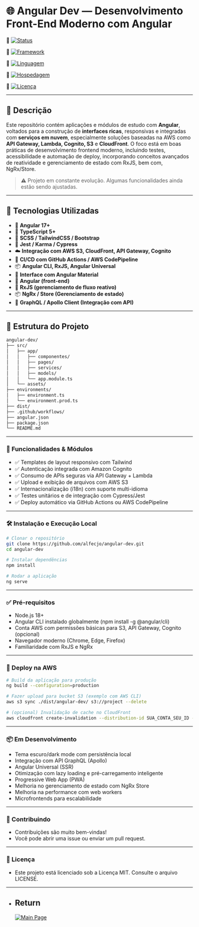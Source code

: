 # 🌐 Angular Dev — Desenvolvimento Front-End Moderno com Angular

🔗 [![Status](https://img.shields.io/badge/Status-Em_Desenvolvimento-yellow?style=for-the-badge)]()

🔗 [![Framework](https://img.shields.io/badge/Framework-Angular-DD0031?style=for-the-badge&logo=angular&logoColor=white)](https://angular.io/)

🔗 [![Linguagem](https://img.shields.io/badge/Linguagem-TypeScript-blue?style=for-the-badge)](https://www.typescriptlang.org/)

🔗 [![Hospedagem](https://img.shields.io/badge/Deploy-AWS_S3_&_CloudFront-orange?style=for-the-badge)](https://aws.amazon.com/cloudfront/)

🔗 [![Licença](https://img.shields.io/badge/Licença-MIT-green?style=for-the-badge)](LICENSE)

---

## 📌 Descrição

Este repositório contém aplicações e módulos de estudo com **Angular**, voltados para a construção de **interfaces ricas**, responsivas e integradas com **serviços em nuvem**, especialmente soluções baseadas na AWS como **API Gateway, Lambda, Cognito, S3** e **CloudFront**. O foco está em boas práticas de desenvolvimento frontend moderno, incluindo testes, acessibilidade e automação de deploy, incorporando conceitos avançados de reatividade e gerenciamento de estado com RxJS, bem com, NgRx/Store.

> ⚠️ Projeto em constante evolução. Algumas funcionalidades ainda estão sendo ajustadas.

---

## 🚀 Tecnologias Utilizadas

- 🔺 **Angular 17+**
- 💬 **TypeScript 5+**
- 🎨 **SCSS / TailwindCSS / Bootstrap**
- 🧪 **Jest / Karma / Cypress**
- ☁️ **Integração com AWS S3, CloudFront, API Gateway, Cognito**
- 🚀 **CI/CD com GitHub Actions / AWS CodePipeline**
- 📦 **Angular CLI, RxJS, Angular Universal**
- 🧱 **Interface com Angular Material**
- 🧱 **Angular (front-end)**
- 🔄 **RxJS (gerenciamento de fluxo reativo)**
- 📦 **NgRx / Store (Gerenciamento de estado)**
- 🔗 **GraphQL / Apollo Client (Integração com API)**

---

## 📁 Estrutura do Projeto

```bash
angular-dev/
├── src/
│   ├── app/
│   │   ├── componentes/
│   │   ├── pages/
│   │   ├── services/
│   │   ├── models/
│   │   └── app.module.ts
│   └── assets/
├── environments/
│   ├── environment.ts
│   └── environment.prod.ts
├── dist/
├── .github/workflows/
├── angular.json
├── package.json
└── README.md
```

---

### 🧪 Funcionalidades & Módulos
- ✅ Templates de layout responsivo com Tailwind
- ✅ Autenticação integrada com Amazon Cognito
- ✅ Consumo de APIs seguras via API Gateway + Lambda
- ✅ Upload e exibição de arquivos com AWS S3
- ✅ Internacionalização (i18n) com suporte multi-idioma
- ✅ Testes unitários e de integração com Cypress/Jest
- ✅ Deploy automático via GitHub Actions ou AWS CodePipeline

---

### 🛠️ Instalação e Execução Local

```bash
# Clonar o repositório
git clone https://github.com/alfecjo/angular-dev.git
cd angular-dev

# Instalar dependências
npm install

# Rodar a aplicação
ng serve

```

---

### ✅ Pré-requisitos
- Node.js 18+
- Angular CLI instalado globalmente (npm install -g @angular/cli)
- Conta AWS com permissões básicas para S3, API Gateway, Cognito (opcional)
- Navegador moderno (Chrome, Edge, Firefox)
- Familiaridade com RxJS e NgRx

---

### 🚀 Deploy na AWS

```bash
# Build da aplicação para produção
ng build --configuration=production

# Fazer upload para bucket S3 (exemplo com AWS CLI)
aws s3 sync ./dist/angular-dev/ s3://project --delete

# (opcional) Invalidação de cache no CloudFront
aws cloudfront create-invalidation --distribution-id SUA_CONTA_SEU_ID --paths "/*"

```

---

### 📦 Em Desenvolvimento
 - Tema escuro/dark mode com persistência local
 - Integração com API GraphQL (Apollo)
 - Angular Universal (SSR)
 - Otimização com lazy loading e pré-carregamento inteligente
 - Progressive Web App (PWA)
 - Melhoria no gerenciamento de estado com NgRx Store
 - Melhoria na performance com web workers
 - Microfrontends para escalabilidade

---

### 🤝 Contribuindo
- Contribuições são muito bem-vindas!
- Você pode abrir uma issue ou enviar um pull request.

---

### 📄 Licença
- Este projeto está licenciado sob a Licença MIT. Consulte o arquivo LICENSE.

---

- ## Return
  [![Main Page](https://img.shields.io/badge/Main-Page?style=for-the-badge&logo=github&logoColor=white)](https://github.com/alfecjo)
